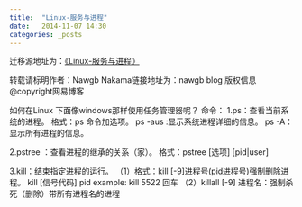 ```yaml
---
title:  "Linux-服务与进程"
date:   2014-11-07 14:30
categories: _posts
---
```


迁移源地址为：<a href="http://bgwan.blog.163.com/blog/static/2393010162014107102434169/">《Linux-服务与进程》</a>

转载请标明作者：Nawgb Nakama链接地址为：nawgb blog  版权信息@copyright网易博客


如何在Linux 下面像windows那样使用任务管理器呢？
命令：
1.ps：查看当前系统的进程。
格式：ps  命令加选项。
ps -aus :显示系统进程详细的信息。
ps -A：显示所有进程的信息。


2.pstree ：查看进程的继承的关系（家）。
格式：pstree [选项] [pid|user]


3.kill：结束指定进程的运行。
（1）格式：kill  [-9]进程号(pid进程号)强制删除进程。
kill [信号代码] pid
example:
kill 5522 回车
（2）killall  [-9] 进程名：强制杀死（删除）带所有进程名的进程


